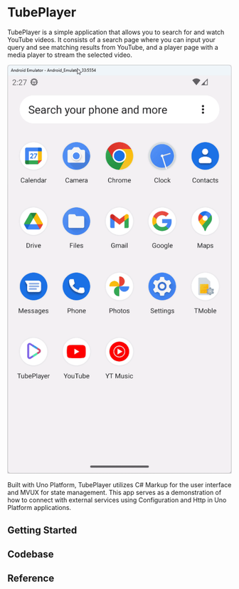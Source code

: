 # TubePlayer

TubePlayer is a simple application that allows you to search for and watch YouTube videos. It consists of a search page where you can input your query and see matching results from YouTube, and a player page with a media player to stream the selected video.

![TubePlayer app](resources/tubeplayer-android.gif)

Built with Uno Platform, TubePlayer utilizes C# Markup for the user interface and MVUX for state management. This app serves as a demonstration of how to connect with external services using Configuration and Http in Uno Platform applications.

## Getting Started

<!-- TODO -->

## Codebase

<!-- TODO -->

## Reference

<!-- TODO: Add MVUX and C# Markup docs links and TubePlayer Workshop link -->